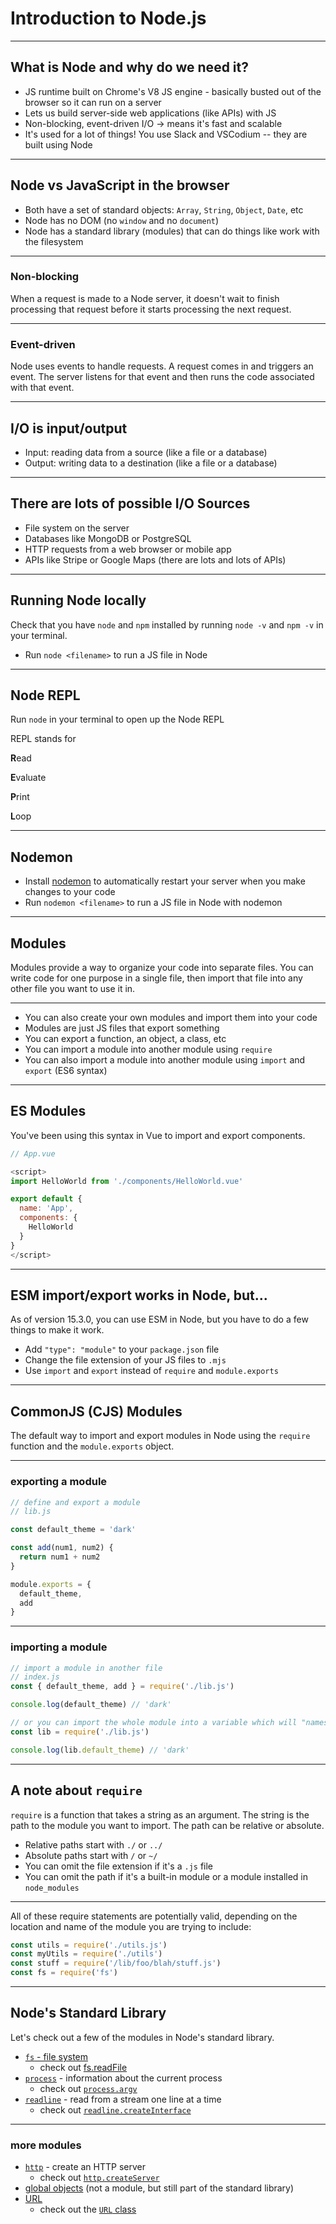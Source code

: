 # Introduction to Node.js

---

## What is Node and why do we need it?

- JS runtime built on Chrome's V8 JS engine - basically busted out of the browser so it can run on a server
- Lets us build server-side web applications (like APIs) with JS
- Non-blocking, event-driven I/O -> means it's fast and scalable
- It's used for a lot of things! You use Slack and VSCodium -- they are built using Node

---

## Node vs JavaScript in the browser

- Both have a set of standard objects: `Array`, `String`, `Object`, `Date`, etc
- Node has no DOM (no `window` and no `document`)
- Node has a standard library (modules) that can do things like work with the filesystem

---

### Non-blocking

When a request is made to a Node server, it doesn't wait to finish processing that request before it starts processing the next request.

---

### Event-driven

Node uses events to handle requests. A request comes in and triggers an event. The server listens for that event and then runs the code associated with that event.

---

## I/O is input/output

- Input: reading data from a source (like a file or a database)
- Output: writing data to a destination (like a file or a database)

---

## There are lots of possible I/O Sources

- File system on the server
- Databases like MongoDB or PostgreSQL
- HTTP requests from a web browser or mobile app
- APIs like Stripe or Google Maps (there are lots and lots of APIs)

---

## Running Node locally

Check that you have `node` and `npm` installed by running `node -v` and `npm -v` in your terminal.

- Run `node <filename>` to run a JS file in Node

---

## Node REPL

Run `node` in your terminal to open up the Node REPL

REPL stands for 

**R**ead

**E**valuate

**P**rint

**L**oop

---

## Nodemon

- Install [nodemon](https://nodemon.io/) to automatically restart your server when you make changes to your code
- Run `nodemon <filename>` to run a JS file in Node with nodemon

---

## Modules

Modules provide a way to organize your code into separate files. You can write code for one purpose in a single file, then import that file into any other file you want to use it in.

---

- You can also create your own modules and import them into your code
- Modules are just JS files that export something
- You can export a function, an object, a class, etc
- You can import a module into another module using `require`
- You can also import a module into another module using `import` and `export` (ES6 syntax)

---

## ES Modules

You've been using this syntax in Vue to import and export components.

```js
// App.vue

<script>
import HelloWorld from './components/HelloWorld.vue'

export default {
  name: 'App',
  components: {
    HelloWorld
  }
}
</script>

```

---

## ESM import/export works in Node, but...

As of version 15.3.0, you can use ESM in Node, but you have to do a few things to make it work.

- Add `"type": "module"` to your `package.json` file
- Change the file extension of your JS files to `.mjs`
- Use `import` and `export` instead of `require` and `module.exports`

---

## CommonJS (CJS) Modules

The default way to import and export modules in Node using the `require` function and the `module.exports` object.

---

### exporting a module


```js
// define and export a module
// lib.js

const default_theme = 'dark'

const add(num1, num2) {
  return num1 + num2
}

module.exports = {
  default_theme,
  add
}
```

---

### importing a module

```js
// import a module in another file
// index.js
const { default_theme, add } = require('./lib.js')

console.log(default_theme) // 'dark'

// or you can import the whole module into a variable which will "namespace" all the exported values
const lib = require('./lib.js')

console.log(lib.default_theme) // 'dark'
```

---

## A note about `require`

`require` is a function that takes a string as an argument. The string is the path to the module you want to import. The path can be relative or absolute.

- Relative paths start with `./` or `../`
- Absolute paths start with `/` or `~/`
- You can omit the file extension if it's a `.js` file
- You can omit the path if it's a built-in module or a module installed in `node_modules`

---

All of these require statements are potentially valid, depending on the location and name of the module you are trying to include:

```js
const utils = require('./utils.js')
const myUtils = require('./utils')
const stuff = require('/lib/foo/blah/stuff.js')
const fs = require('fs')
```

---

## Node's Standard Library

Let's check out a few of the modules in Node's standard library.

- [`fs` - file system](https://nodejs.org/docs/latest/api/fs.html)
  - check out [fs.readFile](https://nodejs.org/docs/latest/api/fs.html#fsreadfilepath-options-callback)
- [`process`](https://nodejs.org/docs/latest/api/process.html) - information about the current process
  - check out [`process.argv`](https://nodejs.org/docs/latest/api/process.html#processargv)
- [`readline`](https://nodejs.org/docs/latest/api/readline.html) - read from a stream one line at a time
  - check out [`readline.createInterface`](https://nodejs.org/docs/latest/api/readline.html#readline_readline_createinterface_options)

---

### more modules

- [`http`](https://nodejs.org/docs/latest/api/http.html) - create an HTTP server
  - check out [`http.createServer`](https://nodejs.org/docs/latest/api/http.html#http_http_createserver_options_requestlistener)
- [global objects](https://nodejs.org/docs/latest/api/globals.html#global-objects) (not a module, but still part of the standard library)
- [URL](https://nodejs.org/docs/latest/api/url.html#url)
  - check out the [`URL` class](https://nodejs.org/docs/latest/api/url.html#class-url)

